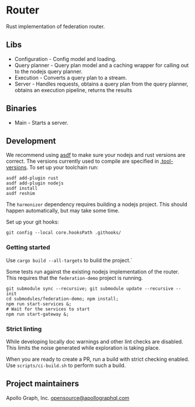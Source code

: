 # Router
Rust implementation of federation router.

## Libs
* Configuration - Config model and loading.
* Query planner - Query plan model and a caching wrapper for calling out to the nodejs query planner.
* Execution - Converts a query plan to a stream.
* Server - Handles requests, 
  obtains a query plan from the query planner, 
  obtains an execution pipeline, 
  returns the results
  
## Binaries
* Main - Starts a server. 

## Development
We recommend using [asdf](https://github.com/asdf-vm/asdf) to make sure your nodejs and rust versions are correct.
The versions currently used to compile are specified in [.tool-versions](.tool-versions).
To set up your toolchain run:
```shell
asdf add-plugin rust
asdf add-plugin nodejs
asdf install
asdf reshim
```

The `harmonizer` dependency requires building a nodejs project. This should happen automatically, but may take some time.

Set up your git hooks:
```shell
git config --local core.hooksPath .githooks/
```

### Getting started
Use `cargo build --all-targets` to build the project.`

Some tests run against the existing nodejs implementation of the router. This requires that the `federation-demo`
project is running.

```shell
git submodule sync --recursive; git submodule update --recursive --init
cd submodules/federation-demo; npm install; 
npm run start-services &;
# Wait for the services to start 
npm run start-gateway &;
```

### Strict linting
While developing locally doc warnings and other lint checks are disabled. 
This limits the noise generated while exploration is taking place.

When you are ready to create a PR, run a build with strict checking enabled.
Use `scripts/ci-build.sh` to perform such a build.

## Project maintainers
Apollo Graph, Inc. <opensource@apollographql.com>




